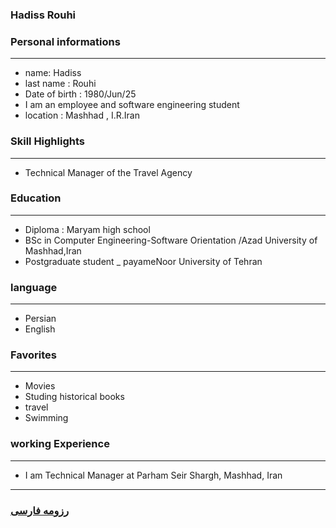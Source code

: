 
### Hadiss Rouhi


### Personal informations

---
+ name: Hadiss
+ last name : Rouhi
+ Date of birth : 1980/Jun/25
+ I am an employee and software engineering student
+ location : Mashhad , I.R.Iran


### Skill Highlights

---
+ Technical Manager of the Travel Agency



### Education

---
+ Diploma : Maryam high school
+ BSc in Computer Engineering-Software Orientation /Azad University of Mashhad,Iran
+ Postgraduate student 
_ payameNoor University of Tehran  

### language

---
+ Persian
+ English

### Favorites

---
+ Movies
+ Studing historical books
+ travel 
+ Swimming

### working Experience

---
+ I am Technical Manager at Parham Seir Shargh, Mashhad, Iran



--- 
### [رزومه فارسی](resume-fa.md)
